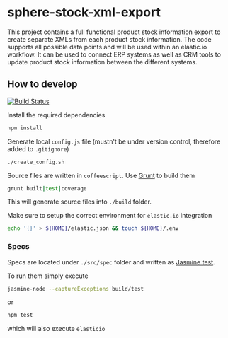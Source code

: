 sphere-stock-xml-export
=======================

This project contains a full functional product stock information export to create separate XMLs from each product stock information. The code supports all possible data points and will be used within an elastic.io workflow. It can be used to connect ERP systems as well as CRM tools to update product stock information between the different systems.

## How to develop
[![Build Status](https://travis-ci.org/commercetools/sphere-stock-xml-export.png?branch=master)](https://travis-ci.org/commercetools/sphere-stock-xml-export)

Install the required dependencies

```bash
npm install
```

Generate local `config.js` file (mustn't be under version control, therefore added to `.gitignore`)
```bash
./create_config.sh
```

Source files are written in `coffeescript`. Use [Grunt](http://gruntjs.com/) to build them

```bash
grunt built|test|coverage
```

This will generate source files into `./build` folder.

Make sure to setup the correct environment for `elastic.io` integration

```bash
echo '{}' > ${HOME}/elastic.json && touch ${HOME}/.env
```

### Specs

Specs are located under `./src/spec` folder and written as [Jasmine test](http://pivotal.github.io/jasmine/).

To run them simply execute

```bash
jasmine-node --captureExceptions build/test
```

or

```bash
npm test
```

which will also execute `elasticio`
